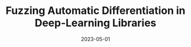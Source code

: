 ---
title: "Fuzzing Automatic Differentiation in Deep-Learning Libraries"
collection: publications
excerpt: '<u><b>Chenyuan Yang</b></u>, Yinlin Deng, Jiayi Yao, Yuxing Tu, Hanchi Li, Lingming Zhang'
time: 'May 2023'
date: 2023-05-01
venue: '45th International Conference on Software Engineering'
paperurl: '/files/ICSE23-NablaFuzz.pdf'
short: 'ICSE 2023'
codeurl: 'https://github.com/ise-uiuc/NablaFuzz'
selected: true
# citation: "Anjiang Wei, Yinlin Deng, <b>Chenyuan Yang</b>, Lingming Zhang. ICSE'22"
---